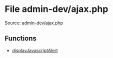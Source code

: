 File admin-dev/ajax.php
=========

Source: [admin-dev/ajax.php](https://github.com/PrestaShop/PrestaShop/blob/1.5.4.1/admin-dev/ajax.php)



Functions
---------

* [displayJavascriptAlert](function.displayJavascriptAlert.md)
